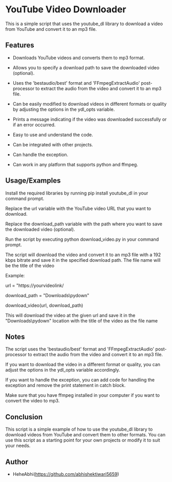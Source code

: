
# YouTube Video Downloader

This is a simple script that uses the youtube_dl library to download a video from YouTube and convert it to an mp3 file.






## Features

- Downloads YouTube videos and converts them to mp3 format.

- Allows you to specify a download path to save the downloaded video (optional).

- Uses the 'bestaudio/best' format and 'FFmpegExtractAudio' post-processor to extract the audio from the video and convert it to an mp3 file.

- Can be easily modified to download videos in different formats or quality by adjusting the options in the ydl_opts variable.

- Prints a message indicating if the video was downloaded successfully or if an error occurred.

- Easy to use and understand the code.

- Can be integrated with other projects.

- Can handle the exception.

- Can work in any platform that supports python and ffmpeg.

## Usage/Examples
Install the required libraries by running pip install youtube_dl in your command prompt.

Replace the url variable with the YouTube video URL that you want to download.

Replace the download_path variable with the path where you want to save the downloaded video (optional).

Run the script by executing python download_video.py in your command prompt.

The script will download the video and convert it to an mp3 file with a 192 kbps bitrate and save it in the specified download path. The file name will be the title of the video


Example:

url = "https://yourvideolink/

download_path = "Downloads\pydown"

download_video(url, download_path)

This will download the video at the given url and save it in the "Downloads\pydown" location with the title of the video as the file name

## Notes

The script uses the 'bestaudio/best' format and 'FFmpegExtractAudio' post-processor to extract the audio from the video and convert it to an mp3 file.

If you want to download the video in a different format or quality, you can adjust the options in the ydl_opts variable accordingly.

If you want to handle the exception, you can add code for handling the exception and remove the print statement in catch block.

Make sure that you have ffmpeg installed in your computer if you want to convert the video to mp3.
## Conclusion
This script is a simple example of how to use the youtube_dl library to download videos from YouTube and convert them to other formats. You can use this script as a starting point for your own projects or modify it to suit your needs.
## Author

- HeheAbhi(https://github.com/abhishektiwari5659)

